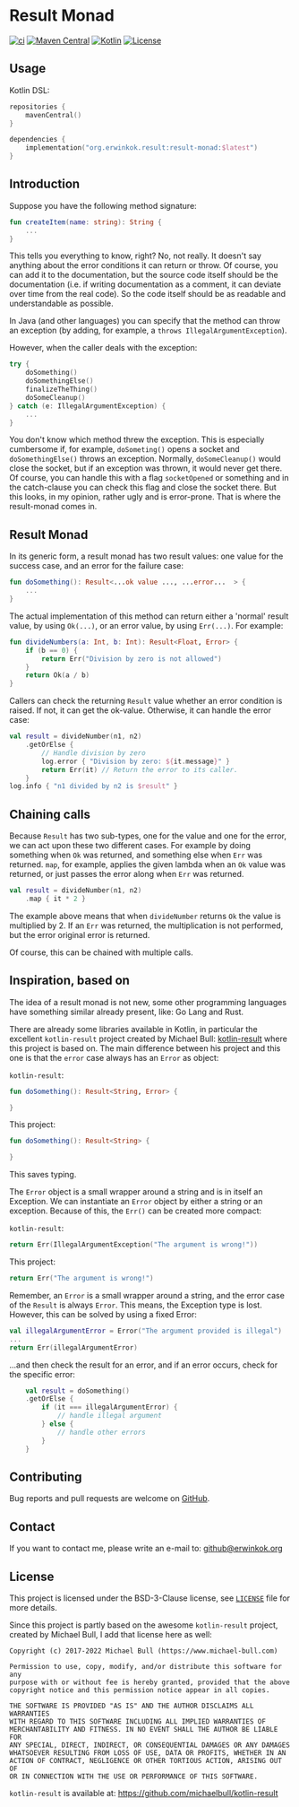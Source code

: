 # Result Monad

[![ci](https://github.com/erwin-kok/result-monad/actions/workflows/ci.yaml/badge.svg)](https://github.com/erwin-kok/result-monad/actions/workflows/ci.yaml)
[![Maven Central](https://img.shields.io/maven-central/v/org.erwinkok.result/result-monad)](https://central.sonatype.com/artifact/org.erwinkok.result/result-monad)
[![Kotlin](https://img.shields.io/badge/kotlin-1.9.0-blue.svg?logo=kotlin)](http://kotlinlang.org)
[![License](https://img.shields.io/github/license/erwin-kok/result-monad.svg)](https://github.com/erwin-kok/result-monad/blob/master/LICENSE)

## Usage 

Kotlin DSL:

```kotlin
repositories {
    mavenCentral()
}

dependencies {
    implementation("org.erwinkok.result:result-monad:$latest")
}
```

## Introduction

Suppose you have the following method signature:

```kotlin
fun createItem(name: string): String {
    ...
} 
```

This tells you everything to know, right? No, not really. It doesn't say anything about the error conditions it can
return or throw. Of course, you can add it to the documentation, but the source code itself should be the documentation
(i.e. if writing documentation as a comment, it can deviate over time from the real code). So the code itself should
be as readable and understandable as possible.

In Java (and other languages) you can specify that the method can throw an exception (by adding, for example, a
`throws IllegalArgumentException`).

However, when the caller deals with the exception:

```kotlin
try {
    doSomething()
    doSomethingElse()
    finalizeTheThing()
    doSomeCleanup()
} catch (e: IllegalArgumentException) {
    ...
}
```

You don't know which method threw the exception. This is especially cumbersome if, for example, `doSometing()` opens a
socket and `doSomethingElse()` throws an exception. Normally, `doSomeCleanup()` would close the socket, but if an
exception was thrown, it would never get there. Of course, you can handle this with a flag `socketOpened` or something
and in the catch-clause you can check this flag and close the socket there. But this looks, in my opinion, rather ugly
and is error-prone. That is where the result-monad comes in.

## Result Monad

In its generic form, a result monad has two result values: one value for the success case, and an error for the failure
case:

```kotlin
fun doSomething(): Result<...ok value ..., ...error...  > {
    ...
}
```

The actual implementation of this method can return either a 'normal' result value, by using `Ok(...)`, or an error
value, by using `Err(...)`. For example:

```kotlin
fun divideNumbers(a: Int, b: Int): Result<Float, Error> {
    if (b == 0) {
        return Err("Division by zero is not allowed")
    }
    return Ok(a / b)
}
```

Callers can check the returning `Result` value whether an error condition is raised. If not, it can get the ok-value.
Otherwise, it can handle the error case:

```kotlin
val result = divideNumber(n1, n2)
    .getOrElse {
        // Handle division by zero
        log.error { "Division by zero: ${it.message}" }
        return Err(it) // Return the error to its caller.
    }
log.info { "n1 divided by n2 is $result" }
```

## Chaining calls

Because `Result` has two sub-types, one for the value and one for the error, we can act upon these two different cases.
For example by doing something when `Ok` was returned, and something else when `Err` was returned. `map`, for example,
applies the given lambda when an `Ok` value was returned, or just passes the error along when `Err` was returned.

```kotlin
val result = divideNumber(n1, n2)
    .map { it * 2 }
```

The example above means that when `divideNumber` returns `Ok` the value is multiplied by 2. If an `Err` was returned,
the
multiplication is not performed, but the error original error is returned.

Of course, this can be chained with multiple calls.

## Inspiration, based on

The idea of a result monad is not new, some other programming languages have something similar already present, like: Go
Lang and Rust.

There are already some libraries available in Kotlin, in particular the excellent `kotlin-result` project created by
Michael Bull: [kotlin-result](https://github.com/michaelbull/kotlin-result/) where this project is based on. The main
difference between his project and this one is that the `error` case always has an `Error` as object:

`kotlin-result`:

```kotlin
fun doSomething(): Result<String, Error> {

}
```

This project:

```kotlin
fun doSomething(): Result<String> {

}
```

This saves typing.

The `Error` object is a small wrapper around a string and is in itself an Exception. We can instantiate an `Error`
object by either a string or an exception. Because of this, the `Err()` can be created more compact:

`kotlin-result`:

```kotlin
return Err(IllegalArgumentException("The argument is wrong!"))
```

This project:

```kotlin
return Err("The argument is wrong!")
```

Remember, an `Error` is a small wrapper around a string, and the error case of the `Result` is always `Error`. This
means, the Exception type is lost. However, this can be solved by using a fixed Error:

```kotlin
val illegalArgumentError = Error("The argument provided is illegal")
...
return Err(illegalArgumentError)
```

...and then check the result for an error, and if an error occurs, check for the specific error:

```kotlin
    val result = doSomething()
    .getOrElse {
        if (it === illegalArgumentError) {
            // handle illegal argument
        } else {
            // handle other errors
        }
    }
```

## Contributing

Bug reports and pull requests are welcome on [GitHub](https://github.com/erwin-kok/result-monad).

## Contact

If you want to contact me, please write an e-mail to: [github@erwinkok.org](mailto:github@erwinkok.org)

## License

This project is licensed under the BSD-3-Clause license, see [`LICENSE`](LICENSE) file for more details.

Since this project is partly based on the awesome `kotlin-result` project, created by Michael Bull,
I add that license here as well:

```text
Copyright (c) 2017-2022 Michael Bull (https://www.michael-bull.com)

Permission to use, copy, modify, and/or distribute this software for any
purpose with or without fee is hereby granted, provided that the above
copyright notice and this permission notice appear in all copies.

THE SOFTWARE IS PROVIDED "AS IS" AND THE AUTHOR DISCLAIMS ALL WARRANTIES
WITH REGARD TO THIS SOFTWARE INCLUDING ALL IMPLIED WARRANTIES OF
MERCHANTABILITY AND FITNESS. IN NO EVENT SHALL THE AUTHOR BE LIABLE FOR
ANY SPECIAL, DIRECT, INDIRECT, OR CONSEQUENTIAL DAMAGES OR ANY DAMAGES
WHATSOEVER RESULTING FROM LOSS OF USE, DATA OR PROFITS, WHETHER IN AN
ACTION OF CONTRACT, NEGLIGENCE OR OTHER TORTIOUS ACTION, ARISING OUT OF
OR IN CONNECTION WITH THE USE OR PERFORMANCE OF THIS SOFTWARE.
```

`kotlin-result` is available at: https://github.com/michaelbull/kotlin-result
